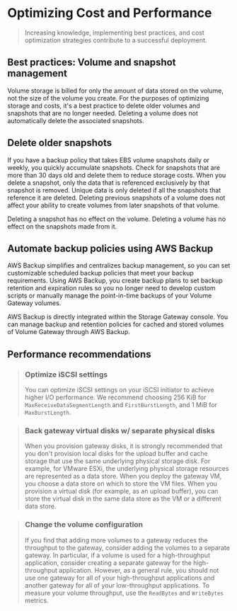 # Optimizing Cost and Performance

> Increasing knowledge, implementing best practices, and cost optimization strategies contribute to a successful deployment.

## Best practices: Volume and snapshot management

Volume storage is billed for only the amount of data stored on the volume, not the size of the volume you create. For the purposes of optimizing storage and costs, it's a best practice to delete older volumes and snapshots that are no longer needed. Deleting a volume does not automatically delete the associated snapshots.

## Delete older snapshots

If you have a backup policy that takes EBS volume snapshots daily or weekly, you quickly accumulate snapshots. Check for snapshots that are more than 30 days old and delete them to reduce storage costs. When you delete a snapshot, only the data that is referenced exclusively by that snapshot is removed. Unique data is only deleted if all the snapshots that reference it are deleted. Deleting previous snapshots of a volume does not affect your ability to create volumes from later snapshots of that volume.

Deleting a snapshot has no effect on the volume. Deleting a volume has no effect on the snapshots made from it.

## Automate backup policies using AWS Backup

AWS Backup simplifies and centralizes backup management, so you can set customizable scheduled backup policies that meet your backup requirements. Using AWS Backup, you create backup plans to set backup retention and expiration rules so you no longer need to develop custom scripts or manually manage the point-in-time backups of your Volume Gateway volumes. 

AWS Backup is directly integrated within the Storage Gateway console. You can manage backup and retention policies for cached and stored volumes of Volume Gateway through AWS Backup.

## Performance recommendations

> ### Optimize iSCSI settings
>
> You can optimize iSCSI settings on your iSCSI initiator to achieve higher I/O performance. We recommend choosing 256 KiB for `MaxReceiveDataSegmentLength` and `FirstBurstLength`, and 1 MiB for `MaxBurstLength`.

> ### Back gateway virtual disks w/ separate physical disks
>
> When you provision gateway disks, it is strongly recommended that you don't provision local disks for the upload buffer and cache storage that use the same underlying physical storage disk. For example, for VMware ESXi, the underlying physical storage resources are represented as a data store. When you deploy the gateway VM, you choose a data store on which to store the VM files. When you provision a virtual disk (for example, as an upload buffer), you can store the virtual disk in the same data store as the VM or a different data store.

> ### Change the volume configuration
>
> If you find that adding more volumes to a gateway reduces the throughput to the gateway, consider adding the volumes to a separate gateway. In particular, if a volume is used for a high-throughput application, consider creating a separate gateway for the high-throughput application. However, as a general rule, you should not use one gateway for all of your high-throughput applications and another gateway for all of your low-throughput applications. To measure your volume throughput, use the `ReadBytes` and `WriteBytes` metrics.
